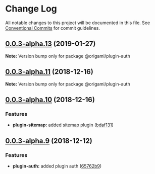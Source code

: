 # Change Log

All notable changes to this project will be documented in this file.
See [Conventional Commits](https://conventionalcommits.org) for commit guidelines.

## [0.0.3-alpha.13](https://github.com/origami-cms/core/tree/master/packages/plugin-auth/compare/v0.0.3-alpha.12...v0.0.3-alpha.13) (2019-01-27)

**Note:** Version bump only for package @origami/plugin-auth





## [0.0.3-alpha.11](https://github.com/origami-cms/core/tree/master/packages/plugin-auth/compare/v0.0.3-alpha.10...v0.0.3-alpha.11) (2018-12-16)

**Note:** Version bump only for package @origami/plugin-auth





## [0.0.3-alpha.10](https://github.com/origami-cms/core/tree/master/packages/plugin-auth/compare/v0.0.3-alpha.9...v0.0.3-alpha.10) (2018-12-16)


### Features

* **plugin-sitemap:** added sitemap plugin ([bdaf131](https://github.com/origami-cms/core/tree/master/packages/plugin-auth/commit/bdaf131))





## [0.0.3-alpha.9](https://github.com/origami-cms/core/tree/master/packages/plugin-auth/compare/v0.0.3-alpha.8...v0.0.3-alpha.9) (2018-12-12)


### Features

* **plugin-auth:** added plugin auth ([65762b9](https://github.com/origami-cms/core/tree/master/packages/plugin-auth/commit/65762b9))
